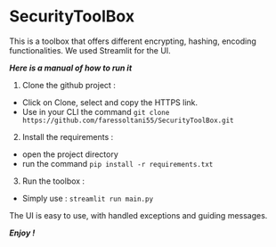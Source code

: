 # SecurityToolBox
This is a toolbox that offers different encrypting, hashing, encoding functionalities. We used Streamlit for the UI.

***Here is a manual of how to run it***

1. Clone the github project :
  - Click on Clone, select and copy the HTTPS link.
  - Use in your CLI the command `git clone https://github.com/faressoltani55/SecurityToolBox.git`

2. Install the requirements :
  - open the project directory
  - run the command `pip install -r requirements.txt`
  
3. Run the toolbox :
  - Simply use : `streamlit run main.py`

The UI is easy to use, with handled exceptions and guiding messages.

***Enjoy !***
